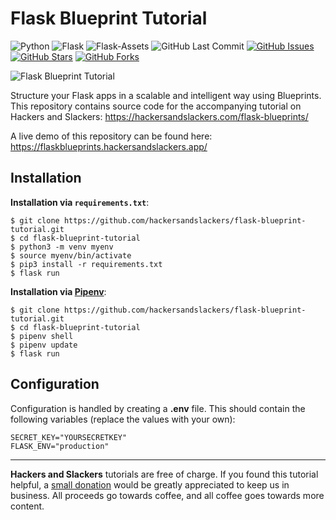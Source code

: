 # Flask Blueprint Tutorial

![Python](https://img.shields.io/badge/Python-v3.8-blue.svg?logo=python&longCache=true&logoColor=white&colorB=5e81ac&style=flat-square&colorA=4c566a)
![Flask](https://img.shields.io/badge/Flask-v1.1.2-blue.svg?longCache=true&logo=flask&style=flat-square&logoColor=white&colorB=5e81ac&colorA=4c566a)
![Flask-Assets](https://img.shields.io/badge/Flask--Assets-v2.0-blue.svg?longCache=true&logo=flask&style=flat-square&logoColor=white&colorB=5e81ac&colorA=4c566a)
![GitHub Last Commit](https://img.shields.io/github/last-commit/google/skia.svg?style=flat-square&colorA=4c566a&colorB=a3be8c&logo=GitHub)
[![GitHub Issues](https://img.shields.io/github/issues/hackersandslackers/flask-blueprint-tutorial.svg?style=flat-square&colorA=4c566a&logo=GitHub&colorB=ebcb8b)](https://github.com/hackersandslackers/flask-blueprint-tutorial/issues)
[![GitHub Stars](https://img.shields.io/github/stars/hackersandslackers/flask-blueprint-tutorial.svg?style=flat-square8&colorA=4c566a&logo=GitHub&colorB=ebcb8b)](https://github.com/hackersandslackers/flask-blueprint-tutorial/stargazers)
[![GitHub Forks](https://img.shields.io/github/forks/hackersandslackers/flask-blueprint-tutorial.svg?style=flat-square&colorA=4c566a&logo=GitHub&colorB=ebcb8b)](https://github.com/hackersandslackers/flask-blueprint-tutorial/network)

![Flask Blueprint Tutorial](https://res-4.cloudinary.com/hackers/image/upload/q_auto/v1/2019/12/flaskblueprints-2@2x.jpg)

Structure your Flask apps in a scalable and intelligent way using Blueprints. This repository contains source code for the accompanying tutorial on Hackers and Slackers: https://hackersandslackers.com/flask-blueprints/

A live demo of this repository can be found here: https://flaskblueprints.hackersandslackers.app/


## Installation

**Installation via `requirements.txt`**:

```shell
$ git clone https://github.com/hackersandslackers/flask-blueprint-tutorial.git
$ cd flask-blueprint-tutorial
$ python3 -m venv myenv
$ source myenv/bin/activate
$ pip3 install -r requirements.txt
$ flask run
```

**Installation via [Pipenv](https://pipenv-fork.readthedocs.io/en/latest/)**:

```shell
$ git clone https://github.com/hackersandslackers/flask-blueprint-tutorial.git
$ cd flask-blueprint-tutorial
$ pipenv shell
$ pipenv update
$ flask run
```

## Configuration

Configuration is handled by creating a **.env** file. This should contain the following variables (replace the values with your own):

```.env
SECRET_KEY="YOURSECRETKEY"
FLASK_ENV="production"
```
-----

**Hackers and Slackers** tutorials are free of charge. If you found this tutorial helpful, a [small donation](https://www.buymeacoffee.com/hackersslackers) would be greatly appreciated to keep us in business. All proceeds go towards coffee, and all coffee goes towards more content.

